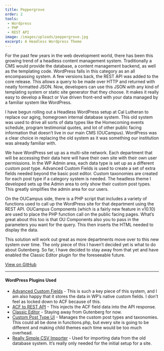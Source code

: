 ```yaml
---
title: Peppergrove
order: 2
tools:
 - Wordpress
 - PHP
 - REST API
image: /images/uploads/peppergrove.jpg
excerpt: A Headless Wordpress Theme
---
```

For the past few years in the web development world, there has been this growing trend of a headless content management system. Traditionally a CMS would provide the database, a content management backend, as well as the templating code. WordPress falls in this category as an all encompassing system. A few versions back, the REST API was added to the core release. This allows a query to be made over HTTP and returned with neatly formatted JSON. Now, developers can use this JSON with any kind of templating system or static site generator that they choose. It makes it really easy to develop a React or Vue driven front-end with your data managed by a familiar system like WordPress.

I have begun rolling out a Headless WordPress setup at Cal Lutheran to replace our aging, homegrown internal database system. This old system was used to drive all sorts of data types like the Homecoming events schedule, program testimonial quotes, and lot of other public facing information that doesn’t live in our main CMS (OUCampus). WordPress was a clear choice in replacing the old system as it was something our institution was already familiar with.

We have WordPress set up as a multi-site network. Each department that will be accessing their data here will have their own site with their own user permissions. In the WP Admin area, each data type is set up as a different custom post type. Advanced Custom Fields is used to create a set of extra fields needed beyond the basic post editor. Custom taxonomies are created for each post type if a category system is needed. The headless theme I developed sets up the Admin area to only show their custom post types. This greatly simplifies the admin area for our users.

On the OUCampus side, there is a PHP script that includes a variety of functions used to call up the WordPress site for that department using the REST API. OUCampus Components (which is a fairly new feature in v10.10) are used to place the PHP function call on the public facing pages. What’s great about this too is that OU Components also you to pass in the parameters you want for the query. This then inserts the HTML needed to display the data.

This solution will work out great as more departments move over to this new system over time. The only piece of this I haven’t decided yet is what to do about Gutenberg. So far, I have decided to stay away from that yet and have enabled the Classic Editor plugin for the foreseeable future.

<a href="https://github.com/cal-lutheran-web/peppergrove" class="btn">View on GitHub</a>

---

<h4>WordPress Plugins Used</h4>

<ul><li><a href="https://www.advancedcustomfields.com/">Advanced Custom Fields</a> - This is such a key piece of this system, and I am also happy that it stores the data in WP’s native custom fields. I don’t feel as locked down to ACF because of this.</li><li><a href="http://github.com/airesvsg/acf-to-rest-api">ACF to REST API</a> - This injects the ACF field data into the API response.</li><li><a href="https://wordpress.org/plugins/classic-editor/">Classic Editor</a> - Staying away from Gutenberg for now.</li><li><a href="https://github.com/WebDevStudios/custom-post-type-ui/">Custom Post Type UI</a> - Manages the custom post types and taxonomies. This could all be done in functions.php, but every site is going to be different and making child themes each time would be too much overhead.</li><li><a href="http://wordpress.org/plugins/really-simple-csv-importer/">Really Simple CSV Importer</a> - Used for importing data from the old database system. It’s really only needed for the initial setup for a site.</li></ul>